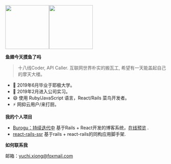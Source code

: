 <img align="" height="137px" src="https://github-readme-stats.vercel.app/api?username=yuchiXiong&hide_title=false&hide_border=true&show_icons=true&include_all_commits=true&line_height=21&bg_color=0,EC6C6C,FFD479,FFFC79,73FA79&theme=graywhite&locale=cn" /><img align="" height="137px" src="https://github-readme-stats.vercel.app/api/top-langs/?username=yuchiXiong&hide_title=false&hide_border=true&layout=compact&bg_color=0,73FA79,73FDFF,D783FF&theme=graywhite&locale=cn" />

**鱼翅今天摸鱼了吗**

> 十八线Coder, API Caller. 互联网世界朴实的搬瓦工, 希望有一天能盖起自己的摩天大楼。

- 🌱 2019年6月毕业于耶极大学。
- 🔭 2019年2月进入公司实习。
- 😄 使用 Ruby/JavaScript 语言，React/Rails 菜鸟开发者。
- ⚡ 网抑云用户/来打厨。

**我的个人项目**
- [Burogu：持续迭代中](https://github.com/yuchiXiong/burogu) 基于Rails + React开发的博客系统，[在线预览](https://burogu.bubuyu.top) .
- [react-rails-ssr](https://github.com/yuchiXiong/react-rails-ssr) 基于rails + react-rails的同构应用脚手架.
<!-- - [我的博客：持续迭代中](https://github.com/yuchiXiong/yuchi.xiong.top.react)：基于React开发的博客系统.-->
<!-- - [灯光编辑器：开发中](https://github.com/yuchiXiong/light-tools)：基于React开发的灯光编辑工具. -->
<!-- - ~~[ZIO：规划中](https://github.com/yuchiXiong/zio)：基于React开发的时间管理工具~~ -->

<!-- **我的工作经历** -->
<!-- - [电子音乐板](https://musicpad.mvtrail.com) -->

**如何联系我**

邮箱：yuchi.xiong@foxmail.com

<!-- - 👯 I’m looking to collaborate on ... -->
<!-- - 🤔 I’m looking for help with ... -->
<!-- - 💬 Ask me about ... -->


